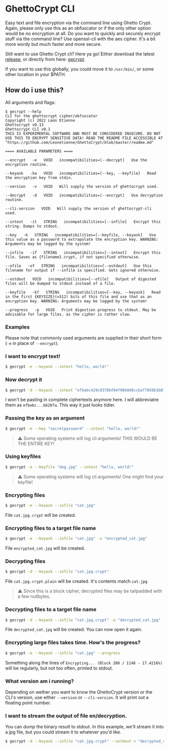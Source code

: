 # GhettoCrypt CLI
Easy text and file encryption via the command line using Ghetto Crypt.
Again, please only use this as an obfuscator or if the only other option would be no encryption at all.
Do you want to quickly and securely encrypt stuff via the command line? Use openssl-cli with the aes cipher. It's a bit more wordy but much faster and more secure.

Still want to use Ghetto Crypt cli? Here ya go!
Either download the latest [release](https://github.com/Leonetienne/GhettoCrypt/releases), or directly from here: [gecrypt](https://github.com/Leonetienne/GhettoCrypt/blob/master/GhettoCryptCLI/gecrypt).

If you want to use this globally, you could move it to `/usr/bin/`, or some other location in your $PATH.

## How do i use this?
All arguments and flags:
```
$ gecrypt --help
CLI for the ghettocrypt cipher/obfuscator
Copyright (c) 2022 Leon Etienne
Ghettocrypt v0.13
Ghettocrypt CLI v0.1
THIS IS EXPERIMENTAL SOFTWARE AND MUST BE CONSIDERED INSECURE. DO NOT USE THIS TO ENCRYPT SENSITIVE DATA! READ THE README FILE ACCESSIBLE AT "https://github.com/Leonetienne/GhettoCrypt/blob/master/readme.md"

==== AVAILABLE PARAMETERS ====

--encrypt   -e   VOID   incompatibilities=[--decrypt]   Use the encryption routine.

--keyask   -ka   VOID   incompatibilities=[--key, --keyfile]   Read the encryption key from stdin.

--version   -v   VOID   Will supply the version of ghettocrypt used.

--decrypt   -d   VOID   incompatibilities=[--encrypt]   Use decryption routine.

--cli-version   VOID   Will supply the version of ghettocrypt-cli used.

--intext   -it   STRING   incompatibilities=[--infile]   Encrypt this string. Dumps to stdout.

--key   -k   STRING   incompatibilities=[--keyfile, --keyask]   Use this value as a password to extrapolate the encryption key. WARNING: Arguments may be logged by the system!

--infile   -if   STRING   incompatibilities=[--intext]   Encrypt this file. Saves as {filename}.crypt, if not specified otherwise.

--ofile   -of   STRING   incompatibilities=[--ostdout]   Use this filename for output if --infile is specified. Gets ignored otherwise.

--ostdout   VOID   incompatibilities=[--ofile]   Output of digested files will be dumped to stdout instead of a file.

--keyfile   -kf   STRING   incompatibilities=[--key, --keyask]   Read in the first {KEYSIZE}(=512) bits of this file and use that as an encryption key. WARNING: Arguments may be logged by the system!

--progress   -p   VOID   Print digestion progress to stdout. May be advisable for large files, as the cipher is rather slow.
```

###  Examples
Please note that commonly used arguments are supplied in their short form (`-e` in place of `--encrypt`).

### I want to encrypt text!
```sh
$ gecrypt -e --keyask --intext "hello, world!"
```

### Now decrypt it
```sh
$ gecrypt -d --keyask --intext "efbebc429c8370bf84f00b0d8ccbaf7858b3b87d71ff58cb1cfefa8fb0c68094c0865565873aa8a5254ede59be46e81a4d4917e679b18cb290dbd6669cb6207a"
```
I won't be pasting in complete ciphertexts anymore here. I will abbreviatre them as `efbebc...b6207a`. This way it just looks tidier.

### Passing the key as an argument
```sh
$ gecrypt -e --key "secretpassword" --intext "hello, world!"
```
> :warning: Some operating systems will log cli arguments! THIS WOULD BE THE ENTIRE KEY!

### Using keyfiles
```sh
$ gecrypt -e --keyfile "dog.jpg" --intext "hello, world!"
```
> :warning: Some operating systems will log cli arguments! One might find your keyfile!

### Encrypting files
```sh
$ gecrypt -e --keyask --infile "cat.jpg"
```
File `cat.jpg.crypt` will be created.

### Encrypting files to a target file name
```sh
$ gecrypt -e --keyask --infile "cat.jpg" -o "encrypted_cat.jpg"
```
File `encrypted_cat.jpg` will be created.

### Decrypting files
```sh
$ gecrypt -d --keyask --infile "cat.jpg.crypt"
```
File `cat.jpg.crypt.plain` will be created. It's contents match `cat.jpg`  
> :warning: Since this is a block cipher, decrypted files may be tailpadded with a few nullbytes.

### Decrypting files to a target file name
```sh
$ gecrypt -d --keyask --infile "cat.jpg.crypt" -o "decrypted_cat.jpg"
```
File `decrypted_cat.jpg` will be created. You can now open it again.

### Encrypting large files takes time. How's the progress?
```sh
$ gecrypt -e --keyask --infile "cat.jpg" --progress
```
Something along the lines of `Encrypting... (Block 200 / 1148 - 17.4216%)` will be regularly, but not too often, printed to stdout.

### What version am i running?
Depending on wether you want to know the GhettoCrypt version or the CLI's version, use either `--version` or `--cli-version`. It will print out a floating point number.

### I want to stream the output of file en/decryption.
You can dump the binary result to stdout. In this example, we'll stream it into a jpg file,
but you could stream it to whatever you'd like.
```sh
$ gecrypt -d --keyask --infile "cat.jpg.crypt" --ostdout > "decrypted_cat.jpg"
```
